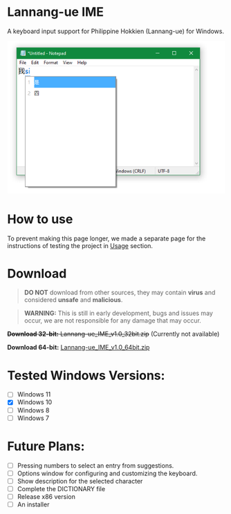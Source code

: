 # Lannang-ue IME
A keyboard input support for Philippine Hokkien (Lannang-ue) for Windows.

![Preview](Preview.png)

# How to use
To prevent making this page longer, we made a separate page for the instructions of testing the project in [Usage](https://github.com/MystWalkerOfficial/LannangUeIME/blob/main/Usage.md) section.

# Download

> **DO NOT** download from other sources, they may contain **virus** and considered **unsafe** and **malicious**.

> **WARNING:** This is still in early development, bugs and issues may occur, we are not responsible for any damage that may occur.

~~**Download 32-bit:** Lannang-ue_IME_v1.0_32bit.zip~~ (Currently not available)

**Download 64-bit:** [Lannang-ue_IME_v1.0_64bit.zip](https://github.com/MystWalkerOfficial/LannangUeIME/releases/download/v1.0/Lannang-ue_Dev_Release_v1.0_WIN64.zip)

# Tested Windows Versions:
 - [ ] Windows 11
 - [x] Windows 10
 - [ ] Windows 8
 - [ ] Windows 7
# Future Plans:
 - [ ] Pressing numbers to select an entry from suggestions.
 - [ ] Options window for configuring and customizing the keyboard.
 - [ ] Show description for the selected character
 - [ ] Complete the DICTIONARY file
 - [ ] Release x86 version
 - [ ] An installer
